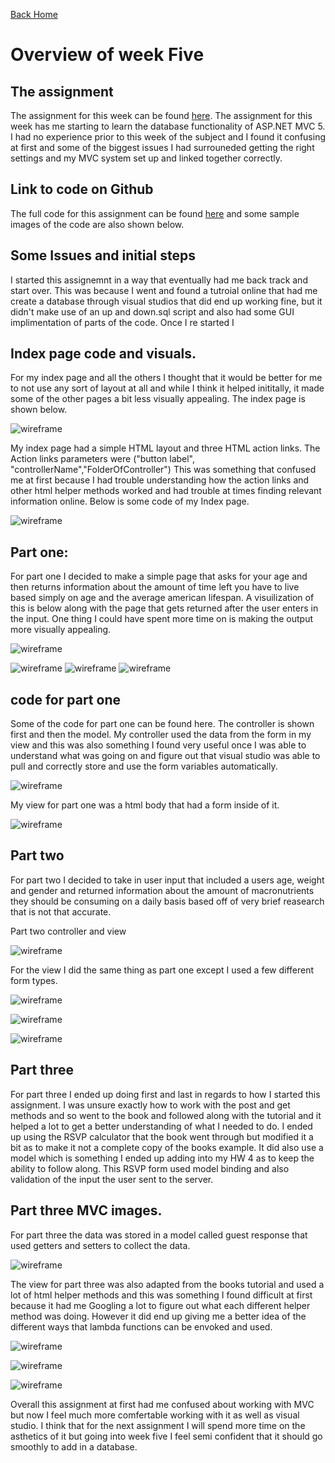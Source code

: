 
<a href="../../index.html" class="btn btn-primary btl-md" role="button">Back Home </a>

# Overview of week Five



## The assignment
The assignment for this week can be found [here](http://www.wou.edu/~morses/classes/cs46x/assignments/HW5.html). The assignment for this week has me starting to learn the database functionality of ASP.NET MVC 5. I had no experience prior to this week of the subject and I found it confusing at first and some of the biggest issues I had surrouneded getting the right settings and my MVC system set up and linked together correctly. 

## Link to code on Github
The full code for this assignment can be found [here](LINKHERE) and some sample images of the code are also shown below.  

## Some Issues and initial steps
I started this assignemnt in a way that eventually had me back track and start over. This was because I went and found a tutroial online that had me create a database through visual studios that did end up working fine, but it didn't make use of an up and down.sql script and also had some GUI implimentation of parts of the code. Once I re started I

## Index page code and visuals.
For my index page and all the others I thought that it would be better for me to not use any sort of layout at all and while I think it helped inititally, it made some of the other pages a bit less visually appealing. The index page is shown below.

![wireframe](pics/index.PNG "index img")


My index page had a simple HTML layout and three HTML action links. The Action links parameters were ("button label", "controllerName","FolderOfController") This was something that confused me at first because I had trouble understanding how the action links and other html helper methods worked and had trouble at times finding relevant information online. Below is some code of my Index page.

![wireframe](pics/index1.PNG "index code")


## Part one:
For part one I decided to make a simple page that asks for your age and then returns information about the amount of time left you have to live based simply on age and the average american lifespan. A visuilization of this is below along with the page that gets returned after the user enters in the input. One thing I could have spent more time on is making the output more visually appealing. 

![wireframe](pics/agePage.PNG "main menu")


![wireframe](pics/agePage2.PNG "return post")
![wireframe](pics/agePage2.PNG "return post")
![wireframe](pics/agePage2.PNG "return post")

## code for part one 
Some of the code for part one can be found here. The controller is shown first and then the model. My controller used the data from the form in my view and this was also something I found very useful once I was able to understand what was going on and figure out that visual studio was able to pull and correctly store and use the form variables automatically.  

![wireframe](pics/age1.PNG "age controller")


My view for part one was a html body that had a form inside of it.


![wireframe](pics/age2.PNG "age view")


## Part two 
For part two I decided to take in user input that included a users age, weight and gender and returned information about the amount of macronutrients they should be consuming on a daily basis based off of very brief reasearch that is not that accurate. 

Part two controller and view


![wireframe](pics/macro1.PNG "macro Controller Post")


For the view I did the same thing as part one except I used a few different form types. 

![wireframe](pics/macro2.PNG "macros")


![wireframe](pics/macros1.PNG "macros")

![wireframe](pics/macros2.PNG "macros")


## Part three

For part three I ended up doing first and last in regards to how I started this assignment. I was unsure exactly how to work with the post and get methods and so went to the book and followed along with the tutorial and it helped a lot to get a better understanding of what I needed to do. I ended up using the RSVP calculator that the book went through but modified it a bit as to make it not a complete copy of the books example. It did also use a model which is something I ended up adding into my HW 4 as to keep the ability to follow along. This RSVP form used model binding and also validation of the input the user sent to the server. 

## Part three MVC images. 
For part three the data was stored in a model called guest response that used getters and setters to collect the data. 


![wireframe](pics/getset.PNG "model part 3")

The view for part three was also adapted from the books tutorial and used a lot of html helper methods and this was something I found difficult at first because it had me Googling a lot to figure out what each different helper method was doing. However it did end up giving me a better idea of the different ways that lambda functions can be envoked and used. 




![wireframe](pics/3a.PNG "model part 3")


![wireframe](pics/rsvp1.PNG "model part 3")


![wireframe](pics/rsvp2.PNG "model part 3")


Overall this assignment at first had me confused about working with MVC but now I feel much more comfertable working with it as well as visual studio. I think that for the next assignment I will spend more time on the asthetics of it but going into week five I feel semi confident that it should go smoothly to add in a database. 




